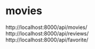 # movies

http://localhost:8000/api/movies/<BR>
http://localhost:8000/api/reviews/<BR>
http://localhost:8000/api/favorite/<BR>
